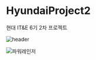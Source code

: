 # HyundaiProject2
현대 IT&amp;E 6기 2차 프로젝트

![header](https://capsule-render.vercel.app/api?type=waving&color=auto&height=300&section=header&text=파워레인조&fontSize=90)

![파워레인저](https://user-images.githubusercontent.com/97040053/209030734-fbbbc6e6-b0d3-4848-9d9e-f42e00bbd0a3.jpg)
